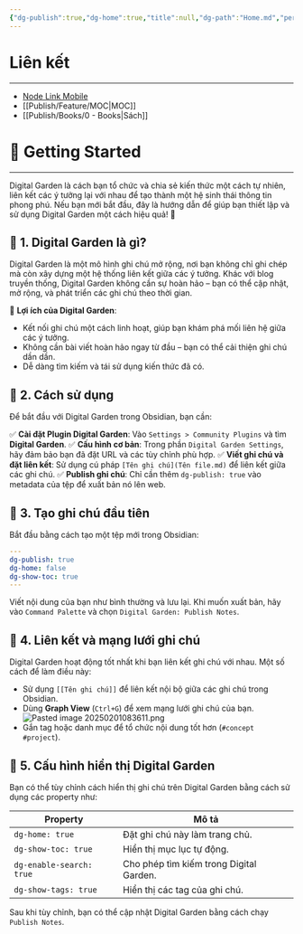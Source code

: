 ```yaml
---
{"dg-publish":true,"dg-home":true,"title":null,"dg-path":"Home.md","permalink":"/home/","tags":["gardenEntry"],"dgPassFrontmatter":true,"updated":"2025-02-16T09:06:41.705+07:00"}
---
```


# Liên kết
---
- [Node Link Mobile](https://m-nodelink.netlify.app/)
- [[Publish/Feature/MOC\|MOC]]
- [[Publish/Books/0 - Books\|Sách]]


# 🚀 Getting Started
---

Digital Garden là cách bạn tổ chức và chia sẻ kiến thức một cách tự nhiên, liên kết các ý tưởng lại với nhau để tạo thành một hệ sinh thái thông tin phong phú. Nếu bạn mới bắt đầu, đây là hướng dẫn để giúp bạn thiết lập và sử dụng Digital Garden một cách hiệu quả! 🌱

## 🔹 1. Digital Garden là gì?

Digital Garden là một mô hình ghi chú mở rộng, nơi bạn không chỉ ghi chép mà còn xây dựng một hệ thống liên kết giữa các ý tưởng. Khác với blog truyền thống, Digital Garden không cần sự hoàn hảo – bạn có thể cập nhật, mở rộng, và phát triển các ghi chú theo thời gian.

🔹 **Lợi ích của Digital Garden**:

- Kết nối ghi chú một cách linh hoạt, giúp bạn khám phá mối liên hệ giữa các ý tưởng.
- Không cần bài viết hoàn hảo ngay từ đầu – bạn có thể cải thiện ghi chú dần dần.
- Dễ dàng tìm kiếm và tái sử dụng kiến thức đã có.

## 🔹 2. Cách sử dụng

Để bắt đầu với Digital Garden trong Obsidian, bạn cần:

✅ **Cài đặt Plugin Digital Garden**: Vào `Settings > Community Plugins` và tìm **Digital Garden**. ✅ **Cấu hình cơ bản**: Trong phần `Digital Garden Settings`, hãy đảm bảo bạn đã đặt URL và các tùy chỉnh phù hợp. ✅ **Viết ghi chú và đặt liên kết**: Sử dụng cú pháp `[Tên ghi chú](Tên file.md)` để liên kết giữa các ghi chú. ✅ **Publish ghi chú**: Chỉ cần thêm `dg-publish: true` vào metadata của tệp để xuất bản nó lên web.

## 🔹 3. Tạo ghi chú đầu tiên

Bắt đầu bằng cách tạo một tệp mới trong Obsidian:

```yaml
---
dg-publish: true
dg-home: false
dg-show-toc: true
---
```

Viết nội dung của bạn như bình thường và lưu lại. Khi muốn xuất bản, hãy vào `Command Palette` và chọn `Digital Garden: Publish Notes`.

## 🔹 4. Liên kết và mạng lưới ghi chú

Digital Garden hoạt động tốt nhất khi bạn liên kết ghi chú với nhau. Một số cách để làm điều này:

- Sử dụng `[[Tên ghi chú]]` để liên kết nội bộ giữa các ghi chú trong Obsidian.
- Dùng **Graph View** (`Ctrl+G`) để xem mạng lưới ghi chú của bạn.
![Pasted image 20250201083611.png](/img/user/src/Pasted%20image%2020250201083611.png)
- Gắn tag hoặc danh mục để tổ chức nội dung tốt hơn (`#concept #project`).

## 🔹 5. Cấu hình hiển thị Digital Garden

Bạn có thể tùy chỉnh cách hiển thị ghi chú trên Digital Garden bằng cách sử dụng các property như:

|Property|Mô tả|
|---|---|
|`dg-home: true`|Đặt ghi chú này làm trang chủ.|
|`dg-show-toc: true`|Hiển thị mục lục tự động.|
|`dg-enable-search: true`|Cho phép tìm kiếm trong Digital Garden.|
|`dg-show-tags: true`|Hiển thị các tag của ghi chú.|

Sau khi tùy chỉnh, bạn có thể cập nhật Digital Garden bằng cách chạy `Publish Notes`.

